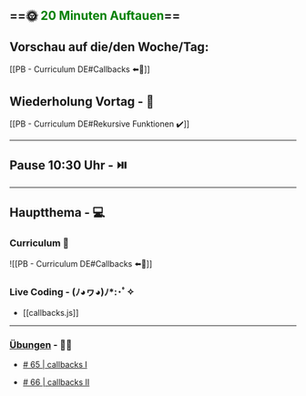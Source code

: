 ## ==🌞 <font style="color:green">20 Minuten Auftauen</font>==

## Vorschau auf die/den Woche/Tag:

[[PB - Curriculum DE#Callbacks ⬅️👀]]

## Wiederholung Vortag  - 📖

[[PB - Curriculum DE#Rekursive Funktionen ✔️]]

---

## Pause 10:30 Uhr - ⏯️

---

## Hauptthema - 💻

### Curriculum 📝

![[PB - Curriculum DE#Callbacks ⬅️👀]]

### Live Coding -  (ﾉ◕ヮ◕)ﾉ*:･ﾟ✧

-   [[callbacks.js]]


---

### [Übungen](https://classroom.github.com/classrooms/113973596-fbw-wd-22-d07-ubungsaufgaben) - 🏋️‍♂️

- [# 65 | callbacks I](https://github.com/DigitalCareerInstitute/PB-Functions-Callback-1) 
  
- [# 66 | callbacks II](https://github.com/DigitalCareerInstitute/PB-Functions-Callback-2/tree/master)
